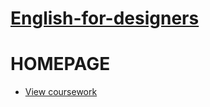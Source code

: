 # [English-for-designers](https://github.com/RonaldRonno/english-for-designers/blob/main/README.md)

# HOMEPAGE

- [View coursework](https://github.com/RonaldRonno/english-for-designers/blob/main/07-homepage/index.md)

